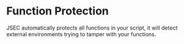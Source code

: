 # Function Protection
JSEC automatically protects all functions in your script, it will detect external environments trying to tamper with your functions.